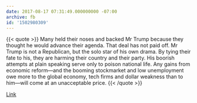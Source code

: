 ```yaml
---
date: 2017-08-17 07:31:49.000000000 -07:00
archive: fb
id: '1502980309'
---
```


{{< quote >}}
Many held their noses and backed Mr Trump because they thought he would advance their agenda. That deal has not paid off. Mr Trump is not a Republican, but the solo star of his own drama. By tying their fate to his, they are harming their country and their party. His boorish attempts at plain speaking serve only to poison national life. Any gains from economic reform—and the booming stockmarket and low unemployment owe more to the global economy, tech firms and dollar weakness than to him—will come at an unacceptable price.
{{< /quote >}}

[Link](https://www.economist.com/news/leaders/21726696-u-turns-self-regard-and-equivocation-are-not-what-it-takes-donald-trump-has-no-grasp-what-it?fsrc=scn/tw/te/bl/ed/donaldtrumphasnograspofwhatitmeanstobepresident)
